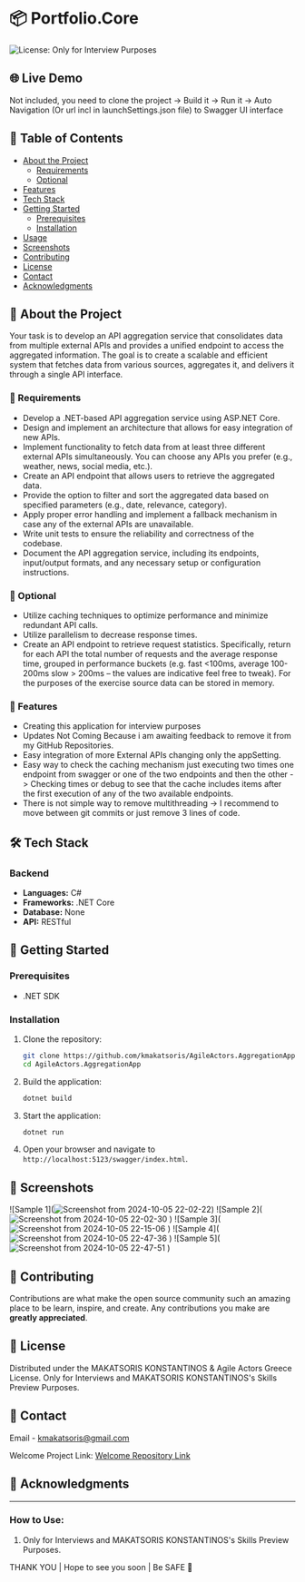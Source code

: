# 📦 Portfolio.Core

![License: Only for Interview Purposes](https://github.com/kmakatsoris/Portfolio.Core)

## 🌐 Live Demo

Not included, you need to clone the project -> Build it -> Run it -> Auto Navigation (Or url incl in launchSettings.json file) to Swagger UI interface

## 📝 Table of Contents

- [About the Project](#about-the-project)
  - [Requirements](#requirements)
  - [Optional](#optional)
- [Features](#features)
- [Tech Stack](#tech-stack)
- [Getting Started](#getting-started)
  - [Prerequisites](#prerequisites)
  - [Installation](#installation)
- [Usage](#usage)
- [Screenshots](#screenshots)
- [Contributing](#contributing)
- [License](#license)
- [Contact](#contact)
- [Acknowledgments](#acknowledgments)

## 📖 About the Project

Your task is to develop an API aggregation service that consolidates data from multiple external APIs and provides a unified endpoint to access the aggregated information. The goal is to create a scalable and efficient system that fetches data from various sources, aggregates it, and delivers it through a single API interface.

### 📖 Requirements

- Develop a .NET-based API aggregation service using ASP.NET Core.
- Design and implement an architecture that allows for easy integration of new APIs.
- Implement functionality to fetch data from at least three different external APIs simultaneously. You can choose any APIs you prefer (e.g., weather, news, social media, etc.).
- Create an API endpoint that allows users to retrieve the aggregated data.
- Provide the option to filter and sort the aggregated data based on specified parameters (e.g., date, relevance, category).
- Apply proper error handling and implement a fallback mechanism in case any of the external APIs are unavailable.
- Write unit tests to ensure the reliability and correctness of the codebase.
- Document the API aggregation service, including its endpoints, input/output formats, and any necessary setup or configuration instructions.

### 📖 Optional

- Utilize caching techniques to optimize performance and minimize redundant API calls.
- Utilize parallelism to decrease response times.
- Create an API endpoint to retrieve request statistics. Specifically, return for each API the total number of requests and the average response time, grouped in performance buckets (e.g. fast <100ms, average 100-200ms slow > 200ms – the values are indicative feel free to tweak). For the purposes of the exercise source data can be stored in memory.

### 🎯 Features

- Creating this application for interview purposes
- Updates Not Coming Because i am awaiting feedback to remove it from my GitHub Repositories.
- Easy integration of more External APIs changing only the appSetting.
- Easy way to check the caching mechanism just executing two times one endpoint from swagger or one of the two endpoints and then the other -> Checking times or debug to see that the cache includes items after the first execution of any of the two available endpoints.
- There is not simple way to remove multithreading -> I recommend to move between git commits or just remove 3 lines of code.

## 🛠 Tech Stack

### **Backend**

- **Languages:** C#
- **Frameworks:** .NET Core
- **Database:** None
- **API:** RESTful

## 🚀 Getting Started

### Prerequisites

- .NET SDK

### Installation

1. Clone the repository:

   ```bash
   git clone https://github.com/kmakatsoris/AgileActors.AggregationApp.git
   cd AgileActors.AggregationApp
   ```

2. Build the application:

   ```bash
   dotnet build
   ```

3. Start the application:

   ```bash
   dotnet run
   ```

4. Open your browser and navigate to `http://localhost:5123/swagger/index.html`.

## 📸 Screenshots

![Sample 1](![Screenshot from 2024-10-05 22-02-22](https://github.com/user-attachments/assets/e62156b7-24fb-4c50-bde3-097484c2b014)) 
![Sample 2](![Screenshot from 2024-10-05 22-02-30](https://github.com/user-attachments/assets/dbf96d1e-aa77-4c86-ada3-83032ab6dd27)
)
![Sample 3](![Screenshot from 2024-10-05 22-15-06](https://github.com/user-attachments/assets/f159954a-6560-47a7-a3fd-a689fbb08c07)
)
![Sample 4](![Screenshot from 2024-10-05 22-47-36](https://github.com/user-attachments/assets/fae0d502-02b6-4480-ab89-3f8bbbb41c09)
)
![Sample 5](![Screenshot from 2024-10-05 22-47-51](https://github.com/user-attachments/assets/ca5f98c3-141d-4672-8058-1ad6b5c11a53)
)

## 🤝 Contributing

Contributions are what make the open source community such an amazing place to be learn, inspire, and create. Any contributions you make are **greatly appreciated**.

## 📜 License

Distributed under the MAKATSORIS KONSTANTINOS & Agile Actors Greece License. Only for Interviews and MAKATSORIS KONSTANTINOS's Skills Preview Purposes.

## 📧 Contact

Email - [kmakatsoris@gmail.com](mailto:kmakatsoris@gmail.com)

Welcome Project Link: [Welcome Repository Link](https://github.com/kmakatsoris/AgileActors.AggregationApp)

## 🙏 Acknowledgments

---

### How to Use:

1. Only for Interviews and MAKATSORIS KONSTANTINOS's Skills Preview Purposes.

THANK YOU | Hope to see you soon | Be SAFE 🙏
